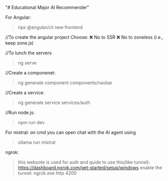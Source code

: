 "# Educational Major AI Recommender" 



For Angular:

>npx @angular/cli new frontend

//To create the angular project Choose:
❌ No to SSR
❌ No to zoneless (i.e., keep zone.js)

//To lunch the servers
>ng serve                                       


//Create a componenet:
>ng generate component components/navbar

//Create a service:
>ng generate service services/auth



//Run node.js:
>npm run dev



For mistral:
on cmd you can open chat with the AI agent using
>ollama run mistral


ngrok:
>this websote is used for auth and quide to use this(like tunnel):
>https://dashboard.ngrok.com/get-started/setup/windows
>enable the tunnel: ngrok.exe http 4200
